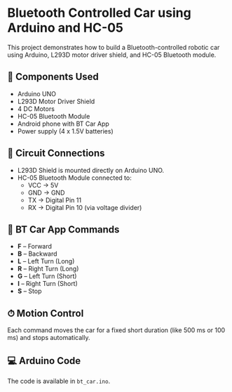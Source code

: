 
# Bluetooth Controlled Car using Arduino and HC-05

This project demonstrates how to build a Bluetooth-controlled robotic car using Arduino, L293D motor driver shield, and HC-05 Bluetooth module.

## 🧰 Components Used
- Arduino UNO
- L293D Motor Driver Shield
- 4 DC Motors
- HC-05 Bluetooth Module
- Android phone with BT Car App
- Power supply (4 x 1.5V batteries)

## 🔌 Circuit Connections
- L293D Shield is mounted directly on Arduino UNO.
- HC-05 Bluetooth Module connected to:
  - VCC → 5V
  - GND → GND
  - TX → Digital Pin 11
  - RX → Digital Pin 10 (via voltage divider)

## 📲 BT Car App Commands
- **F** – Forward
- **B** – Backward
- **L** – Left Turn (Long)
- **R** – Right Turn (Long)
- **G** – Left Turn (Short)
- **I** – Right Turn (Short)
- **S** – Stop

## ⏱ Motion Control
Each command moves the car for a fixed short duration (like 500 ms or 100 ms) and stops automatically.

## 💻 Arduino Code
The code is available in `bt_car.ino`.
